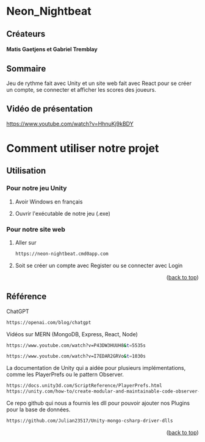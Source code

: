 # Neon_Nightbeat
<a name="readme-top"></a>
## Créateurs
#### Matis Gaetjens et Gabriel Tremblay

## Sommaire

Jeu de rythme fait avec Unity et un site web fait avec React pour se créer un compte, se connecter et afficher les scores des joueurs.

## Vidéo de présentation 
https://www.youtube.com/watch?v=HhnuKj9kBDY
    
# Comment utiliser notre projet

## Utilisation

### Pour notre jeu Unity

1. Avoir Windows en français

2. Ouvrir l'exécutable de notre jeu (.exe)

### Pour notre site web

1. Aller sur
   ```sh
   https://neon-nightbeat.cmd0app.com
   ```
2. Soit se créer un compte avec Register ou se connecter avec Login
<p align="right">(<a href="#readme-top">back to top</a>)</p>
   
## Référence

ChatGPT
```sh
https://openai.com/blog/chatgpt
```
Vidéos sur MERN (MongoDB, Express, React, Node)
```sh
https://www.youtube.com/watch?v=P43DW3HUUH8&t=5535s
```
```sh
https://www.youtube.com/watch?v=I7EDAR2GRVo&t=1030s
```
La documentation de Unity qui a aidée pour plusieurs implémentations, comme les PlayerPrefs ou le pattern Observer.
```sh
https://docs.unity3d.com/ScriptReference/PlayerPrefs.html
https://unity.com/how-to/create-modular-and-maintainable-code-observer-pattern
```
Ce repo github qui nous a fournis les dll pour pouvoir ajouter nos Plugins pour la base de données.
```sh
https://github.com/Julian23517/Unity-mongo-csharp-driver-dlls
```
<p align="right">(<a href="#readme-top">back to top</a>)</p>
 
